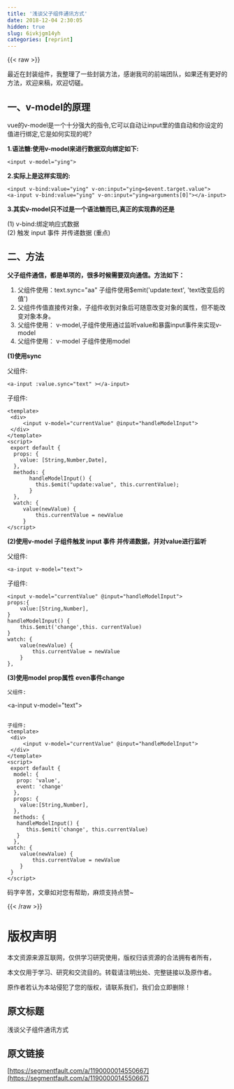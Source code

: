 ```yaml
---
title: '浅谈父子组件通讯方式' 
date: 2018-12-04 2:30:05
hidden: true
slug: 6ivkjgm14yh
categories: [reprint]
---
```


{{< raw >}}

                    
<p>最近在封装组件，我整理了一些封装方法，感谢我司的前端团队，如果还有更好的方法，欢迎来稿，欢迎切磋。</p>
<h2>一、v-model的原理</h2>
<p>vue的v-model是一个十分强大的指令,它可以自动让input里的值自动和你设定的值进行绑定,它是如何实现的呢?</p>
<p><strong>1.语法糖:使用v-model来进行数据双向绑定如下:</strong></p>
<pre><code>&lt;input v-model="ying"&gt;</code></pre>
<p><strong>2.实际上是这样实现的:</strong></p>
<pre><code>&lt;input v-bind:value="ying" v-on:input="ying=$event.target.value"&gt;
&lt;a-input v-bind:value="ying" v-on:input="ying=arguments[0]"&gt;&lt;/a-input&gt;</code></pre>
<p><strong>3.其实v-model只不过是一个语法糖而已,真正的实现靠的还是</strong></p>
<p>(1) v-bind:绑定响应式数据<br> (2) 触发 input 事件 并传递数据 (重点)</p>
<h2>二、方法</h2>
<p><strong>父子组件通信，都是单项的，很多时候需要双向通信。方法如下：</strong></p>
<ol>
<li>父组件使用：text.sync="aa"  子组件使用$emit('update:text', 'text改变后的值')</li>
<li>父组件传值直接传对象，子组件收到对象后可随意改变对象的属性，但不能改变对象本身。</li>
<li>父组件使用： v-model,子组件使用通过监听value和暴露input事件来实现v-model</li>
<li>父组件使用： v-model  子组件使用model</li>
</ol>
<p><strong>(1)使用sync</strong></p>
<p>父组件:</p>
<pre><code>&lt;a-input :value.sync="text" &gt;&lt;/a-input&gt;</code></pre>
<p>子组件:</p>
<pre><code>&lt;template&gt;
 &lt;div&gt;
     &lt;input v-model="currentValue" @input="handleModelInput"&gt;
 &lt;/div&gt;
&lt;/template&gt;
&lt;script&gt;
 export default {
  props: { 
    value: [String,Number,Date],
  },
  methods: {
       handleModelInput() {
         this.$emit("update:value", this.currentValue);
       }
  },
  watch: {
     value(newValue) {
         this.currentValue = newValue
     }
&lt;/script&gt;</code></pre>
<p><strong>(2)使用v-model 子组件触发 input 事件 并传递数据，并对value进行监听</strong></p>
<p>父组件:</p>
<pre><code>&lt;a-input v-model="text"&gt;</code></pre>
<p>子组件:</p>
<pre><code>&lt;input v-model="currentValue" @input="handleModelInput"&gt;
props:{
    value:[String,Number],
}
handleModelInput() {
    this.$emit('change',this. currentValue)
}
watch: {
    value(newValue) {
        this.currentValue = newValue
    }
},</code></pre>
<p><strong>(3)使用model  prop属性 even事件change</strong></p>
<pre><code>父组件:
</code></pre>
<p>&lt;a-input v-model="text"&gt;</p>
<pre><code>
子组件:
&lt;template&gt;
 &lt;div&gt;
     &lt;input v-model="currentValue" @input="handleModelInput"&gt;
 &lt;/div&gt;
&lt;/template&gt;
&lt;script&gt;
 export default {
  model: {  
   prop: 'value',
   event: 'change'
  },
  props: {
    value:[String,Number], 
  },
  methods: {
   handleModelInput() {
      this.$emit('change', this.currentValue)
   }
  },
watch: {
    value(newValue) {
        this.currentValue = newValue
    }
 }
&lt;/script&gt;</code></pre>
<p>码字辛苦，文章如对您有帮助，麻烦支持点赞~</p>

                
{{< /raw >}}

# 版权声明
本文资源来源互联网，仅供学习研究使用，版权归该资源的合法拥有者所有，

本文仅用于学习、研究和交流目的。转载请注明出处、完整链接以及原作者。

原作者若认为本站侵犯了您的版权，请联系我们，我们会立即删除！

## 原文标题
浅谈父子组件通讯方式

## 原文链接
[https://segmentfault.com/a/1190000014550667](https://segmentfault.com/a/1190000014550667)


